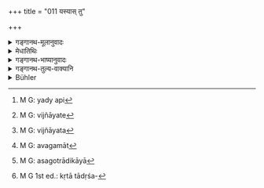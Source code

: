 +++
title = "011 यस्यास् तु"

+++

<details><summary>गङ्गानथ-मूलानुवादः</summary>

The wise man shall not mabry one who has no brother, or whose father is not known; for fear of her having the character of the “appointed daughter.”—(11)
</details>

<details><summary>मेधातिथिः</summary>

यस्या भ्राता नास्ति तां न विवहेत् । **पुत्रिकाधर्मशङ्कया** पुत्रिकात्वशङ्कया । पुत्रिकाधर्मः कदाचिद् अस्याः कृतो भवेत् पित्रेत्य् अनया शङ्कया अनेन संदेहेन । 

- कथं चेयं शङ्का भवति ।

- **यदि न विज्ञायेत पिता**, देशान्तरे प्रोषितो मृतो वा । सा च मात्रा पितृसपिण्डैर् वा दीयते । प्राप्तकाला पितर्य् असंनिहित एतैर् अपि दातव्येति स्मर्यते । स्मृतिं चोत्तरत्र दर्शयिष्यामः । पितरि तु संविज्ञयमाने नास्ति पुत्रिकात्वशङ्का । स हि स्वयम् एवाह "कृता वा न कृता वा" इति । **वा**शब्दश् चेच् छब्दार्थे द्रष्टव्यः । यदि पिता न विज्ञायेत तदा कन्यका न वोढव्या । 

- <u>अन्ये</u> तु स्वतन्त्रम् एतत् प्रतिषेधद्वयम् आचक्षते । यदि[^५५] **पिता न विज्ञायेत,**[^५६] अननेयं जातेति, गूढोत्पन्नायाः प्रतिषेधः । एवं च संबन्धः । **यस्या भ्राता नास्ति** तां पुत्रिकात्वशङ्कया **नोपयच्छेत** । **न विज्ञायेत**[^५७] इत्य् अत्र पुत्रिकाशङ्कयेत्य् एतन् न संबध्यते । 


[^५७]:
     M G: vijñāyata


[^५६]:
     M G: vijñāyate


[^५५]:
     M G: yady api

- अस्मिन् प्रकरणे यत्र नास्ति दृष्टगतः प्रतिषेधः यथा "असपिण्डा च" (म्ध् ३.५) इत्य् अत्र श्लोके, तदतिक्रमे विवाहस्वरूपानिर्वृत्तिर् एव । अतः सगोत्रादिविवाहः कृतो ऽप्य् अकृत एव । विध्यवगमरूपत्वाद् आधानवद् विवाहस्य विध्यतिक्रमरूपाद् अपगमात्[^५८] । यथाधानविधौ यत् किंचिद् अङ्गं न ज्ञातं तदभावे नाहवनीयादिनिवृत्तिः, एवं सगोत्रादिकाया[^५९] न भार्यात्वम् । तस्मात् त्याज्यैव कृततादृशसंस्कारप्रतिरूपिकापि[^६०] । तत्रभवन्तो वसिष्ठादयः प्रायश्चित्तम् अपि स्मरन्ति तादृशविवाहे । यद्य् अपि कर्मण एव तदङ्गप्रतिषेधातिक्रमे वैगुण्यम्, न साक्षात् पुरुषस्य दोषः, तथापि वाचनिकं प्रायश्चित्तम् । अथ वा सगोत्रागमनं निषिद्धम् । तदर्थे व्यापारे प्रवर्तमाने यद् उक्तं तत् प्रायश्चित्तं भवेत् । 


[^६०]:
     M G 1st ed.: kṛtā tādṛśa-


[^५९]:
     M G: asagotrādikāyā


[^५८]:
     M G: avagamāt

- यस् तु हीनक्रियादिप्रतिषेधस् तस्य दृष्टदर्शनमूलत्वान् निर्वर्तते विवाहः, भवत्य् असौ भार्या, नास्ति तस्यास् त्यागः । एवमर्थ एव "महन्त्य् अपि" (म्ध् ३.६) इति पूर्वस्मात् प्रतिषेधाद् भेदः स्तवनार्थं पठितः । एवम् एव च शिष्टसमाचारः । कदाचित् कपिलादिरूपां उपयच्छति न सगोत्राम् ॥ ३.११ ॥
</details>

<details><summary>गङ्गानथ-भाष्यानुवादः</summary>

She who has no brother,—such a girl one should not marry,—‘*for fear of her having, the character of the appointed daughter*;’ *i.e*., by reason of her being an ‘appointed daughter;’ *i.e*., by reason of there being the doubt that the girl’s father might have performed those rites that would have made her an ‘appointed daughter.’

“Why should such a doubt arise at all?”

Such a doubt would arise if the girl’s father is not known, having died or having gone away to a foreign country. Under such circumstances, the girl is given away in marriage either by her mother or by other members of her father’s family. Since it is laid down that when the girl has reached the marriageable age, if her father happen to be absent, she shall be given away in marriage by the said relations.’ The exact rule on this point we shall quote later on. If the father is known, however, there is no fear of the girl being an ‘appointed daughter as he will himself declare whether or not she has been ‘appointed.’

‘*Or*’ in the text should be taken in the sense of ‘if;’ the sense being that ‘if the father is not known, the girl should not be married.’

Others have taken the two clauses as formulating two independent prohibitions: (a) ‘If the father is not known’—*i.e*., if it is not known from whom she is born; this being a prohibition of marrying the girl of unknown parentage;—and (*b*) the next prohibition is to be construed as ‘one should not marry the girl who has no brother, for fear of her being an appointed daughter.’ They further point out that the latter phrase, ‘for fear of her being an appointed daughter,’ cannot be construed with the clause, ‘if her father is not known.’

In the whole of this section on Marriage, wherever the prohibition is not based upon grounds that are not perceptible—*e.g*., ‘one should marry a maiden who is not his father’s *sapiṇḍa*,’ etc., (when the grounds of interdiction are trascendental, not perceptible, as in the case of the prohibition of marriage with a diseased girl, etc.),—if the prohibition is disobeyed, the ‘marriage’ itself remains unaccomplished. Hence, if one happens to marry a girl belonging to the same *gotra* as himself, the marriage, even though performed, would be as good as *not performed*; and this for the simple reason that the character of ‘marriage’ is determined by scriptural injunction,—just like the character of the ‘Fire-laying’ rite; and, hence, a transgression of the injunction means the non-accomplishment of -the Rite. In the case of Fire-laying, it is found that if there is omission of any subsidiary detail, the *Āhavanīya*’ and other ‘Fires’ are not accomplished; similarly, a girl that belongs to the same ‘*gotra*’ as a man can never become the ‘wife’ of that man. Hence it has been ordained that such a girl, even though she may have gone through the sacramental rites, shall be given up. Further, in connection with such marriages, Vaśiṣṭha and other revered writers have prescribed specie lexpiratory rites. Even though, in reality, what each a marriage involves is only a discrepancy in the Rite caused by the transgression of one of the interdictions relating to a subsidiary detail,—and it does not involve any sin on the part of the man,—yet the Expiratory Rite has to be performed, in view of its being directly enjoined by the scriptures. Or, we may take it thus that what is prohibited is ‘intercourse’ with a girl of the same ‘*gotra*,’ and the Expiatory Rite relates to the series of acts perpetrated by the man (in the form of the marriage-ceremonies.)

As regards the prohibition of marriage with girls belonging to families that may have dropped the sacred rites and so forth,—it is based upon perceptible grounds; and, hence, when such girls are married, the ‘marriage’ is duly accomplished, the girl actually becomes the man’s ‘wife,’ and she shall not be given up. It is in view of this fact that in verse 6, we have the laudatory epithet ‘even though they be great,’ which draws a line of distinction between the two sets of prohibitions. Such also is the custom among all cultured people: they do occasionally marry girls ‘with tawny hair,’ etc., but never one that belongs to the same gotra.—(11)
</details>

<details><summary>गङ्गानथ-तुल्य-वाक्यानि</summary>

*Gautama* (Parāśaramādhava, p. 474).—‘According to some people the
daughter becomes *appointed* by the mere intention of the father (to that effect); hence as there could always be a suspicion regarding this, one should not marry a girl who has no brother.’

*Yājñavalkya* (1.53).—‘One who has a brother and is free from disease,
etc.’

*Laghu-Śātātapa* (36).—\[Reproduces Manu\],

*Likhita* (51)—\[Reproduces Manu\].

*Āśvalāyana* (Vīramitrodaya-Saṃskāra, p. 531).—‘One shall marry a girl
who has her father, mother and brother and is endowed with all suitable qualities, etc., etc.’
</details>

<details><summary>Bühler</summary>

011	But a prudent man should not marry (a maiden) who has no brother, nor one whose father is not known, through fear lest (in the former case she be made) an appointed daughter (and in the latter) lest (he should commit) sin.
</details>

